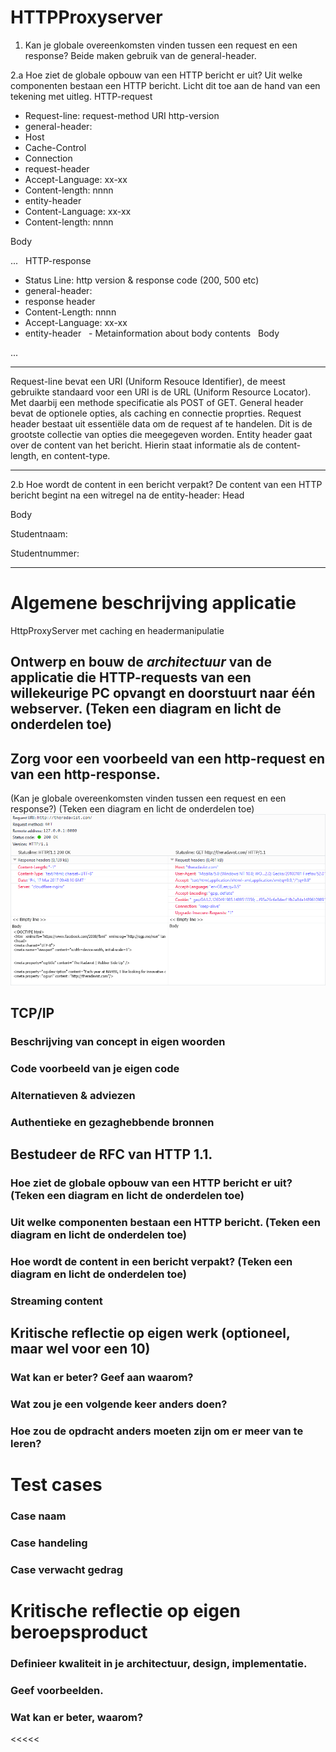 # HTTPProxyserver

1.  Kan je globale overeenkomsten vinden tussen een request en een response?
  Beide maken gebruik van de general-header.
  

2.a Hoe ziet de globale opbouw van een HTTP bericht er uit? Uit welke componenten bestaan een HTTP bericht. Licht dit toe aan de hand van een tekening met uitleg.
HTTP-request
 - Request-line: request-method URI http-version
 - general-header: 
  - Host
  - Cache-Control
  - Connection
 - request-header
  - Accept-Language: xx-xx
  - Content-length: nnnn
 - entity-header
  - Content-Language: xx-xx
  - Content-length: nnnn
  
Body

  ...
  
HTTP-response
 - Status Line: http version & response code (200, 500 etc)
 - general-header: 
 - response header
  - Content-Length: nnnn
  - Accept-Language: xx-xx
 - entity-header
   - Metainformation about body contents
   
Body

 ...
 
 --------------
 
 Request-line bevat een URI (Uniform Resouce Identifier), de meest gebruikte standaard voor een URI is de URL (Uniform Resource Locator). Met daarbij een methode specificatie als POST of GET.
 General header bevat de optionele opties, als caching en connectie proprties.
 Request header bestaat uit essentiële data om de request af te handelen. Dit is de grootste collectie van opties die meegegeven worden.
 Entity header gaat over de content van het bericht. Hierin staat informatie als de content-length, en content-type.
 
 --------------
 

2.b Hoe wordt de content in een bericht verpakt?
  De content van een HTTP bericht begint na een witregel na de entity-header:
  Head
  
  Body
  
>>>>>
Studentnaam:

Studentnummer: 

---
# Algemene beschrijving applicatie
HttpProxyServer met caching en headermanipulatie

##  Ontwerp en bouw de *architectuur* van de applicatie die HTTP-requests van een willekeurige PC opvangt en doorstuurt naar één webserver. (Teken een diagram en licht de onderdelen toe)


##  Zorg voor een voorbeeld van een http-request en van een http-response. 
(Kan je globale overeenkomsten vinden tussen een request en een response?)  (Teken een diagram en licht de onderdelen toe)
![alt tag](https://raw.githubusercontent.com/wijnandhonselaar/HTTPProxyserver/develop/request.png)

##  TCP/IP
###  Beschrijving van concept in eigen woorden
###  Code voorbeeld van je eigen code
###  Alternatieven & adviezen
###  Authentieke en gezaghebbende bronnen


##  Bestudeer de RFC van HTTP 1.1.
###  Hoe ziet de globale opbouw van een HTTP bericht er uit? (Teken een diagram en licht de onderdelen toe)
###  Uit welke componenten bestaan een HTTP bericht.  (Teken een diagram en licht de onderdelen toe)
###  Hoe wordt de content in een bericht verpakt? (Teken een diagram en licht de onderdelen toe)
###  Streaming content 

##  Kritische reflectie op eigen werk (optioneel, maar wel voor een 10)
###  Wat kan er beter? Geef aan waarom?
###  Wat zou je een volgende keer anders doen?
###  Hoe zou de opdracht anders moeten zijn om er meer van te leren?

# Test cases

### Case naam
### Case handeling
### Case verwacht gedrag

# Kritische reflectie op eigen beroepsproduct

### Definieer kwaliteit in je architectuur, design, implementatie. 
### Geef voorbeelden.
### Wat kan er beter, waarom? 



<<<<<
